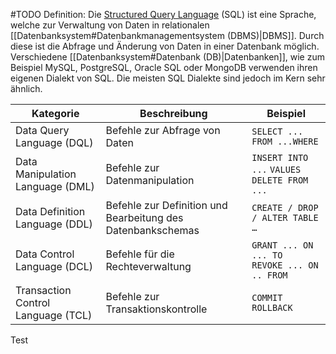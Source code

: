 #TODO
Definition: Die [Structured Query Language](https://en.wikipedia.org/wiki/SQL) (SQL) ist eine Sprache, welche zur Verwaltung von Daten in relationalen [[Datenbanksystem#Datenbankmanagementsystem (DBMS)|DBMS]]. Durch diese ist die Abfrage und Änderung von Daten in einer Datenbank möglich. Verschiedene [[Datenbanksystem#Datenbank (DB)|Datenbanken]], wie zum Beispiel MySQL, PostgreSQL, Oracle SQL oder MongoDB verwenden ihren eigenen Dialekt von SQL. Die meisten SQL Dialekte sind jedoch im Kern sehr ähnlich.


| Kategorie                          | Beschreibung                                                 | Beispiel                                          |
| ---------------------------------- | ------------------------------------------------------------ | ------------------------------------------------- |
| Data Query Language (DQL)          | Befehle zur Abfrage von Daten                                | `SELECT ... FROM ...WHERE`                        |
| Data Manipulation Language (DML)   | Befehle zur Datenmanipulation                                | `INSERT INTO ...` `VALUES DELETE FROM ... `       |
| Data Definition Language (DDL)     | Befehle zur Definition und Bearbeitung  des Datenbankschemas | `CREATE / DROP / ALTER TABLE …`                   |
| Data Control Language (DCL)        | Befehle für die Rechteverwaltung                             | `GRANT ... ON ... TO `<br>`REVOKE ... ON .. FROM` |
| Transaction Control Language (TCL) | Befehle zur Transaktionskontrolle                            | `COMMIT`<br>`ROLLBACK`                            |

Test 